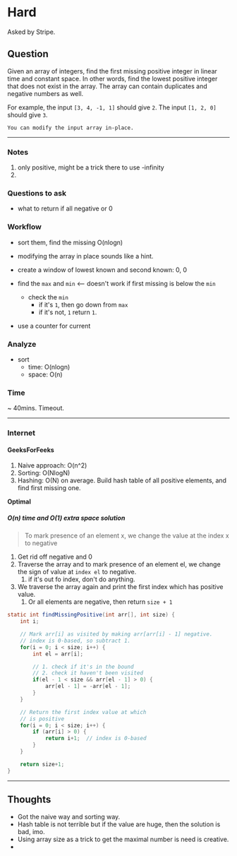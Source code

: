 # Hard

Asked by Stripe.

## Question

Given an array of integers, find the first missing positive integer in linear time and constant space. In other words, find the lowest positive integer that does not exist in the array. The array can contain duplicates and negative numbers as well.

For example, the input `[3, 4, -1, 1]` should give `2`. The input `[1, 2, 0]` should give `3`.

`You can modify the input array in-place.`


---

### Notes

1. only positive, might be a trick there to use -infinity
1.

### Questions to ask

* what to return if all negative or 0

### Workflow

* sort them, find the missing O(nlogn)

* modifying the array in place sounds like a hint.

* create a window of lowest known and second known: 0, 0
* find the `max` and `min` <-- doesn't work if first missing is below the `min`
  * check the `min`
    * if it's `1`, then go down from `max`
    * if it's not, `1` return `1`.
* use a counter for current


### Analyze

* sort
  * time: O(nlogn)
  * space: O(n)

### Time

~ 40mins. Timeout.

---

### Internet

#### GeeksForFeeks

1. Naive approach: O(n^2)
1. Sorting: O(NlogN)
1. Hashing: O(N) on average. Build hash table of all positive elements, and find first missing one.


**Optimal**
##### O(n) time and O(1) extra space solution

> To mark presence of an element x, we change the value at the index x to negative

1. Get rid off negative and 0
1. Traverse the array and to mark presence of an element el, we change the sign of value at `index el` to negative.
    1. if it's out fo index, don't do anything.
1. We traverse the array again and print the first index which has positive value.
    1. Or all elements are negative, then return `size + 1`

```java
static int findMissingPositive(int arr[], int size) {
    int i;

    // Mark arr[i] as visited by making arr[arr[i] - 1] negative.
    // index is 0-based, so subtract 1.
    for(i = 0; i < size; i++) {
        int el = arr[i];

        // 1. check if it's in the bound
        // 2. check it haven't been visited
        if(el - 1 < size && arr[el - 1] > 0) {
            arr[el - 1] = -arr[el - 1];
        }
    }

    // Return the first index value at which
    // is positive
    for(i = 0; i < size; i++) {
        if (arr[i] > 0) {
            return i+1;  // index is 0-based
        }
    }

    return size+1;
}
```


---

## Thoughts

* Got the naive way and sorting way.
* Hash table is not terrible but if the value are huge, then the solution is bad, imo.
* Using array size as a trick to get the maximal number is need is creative.
*
